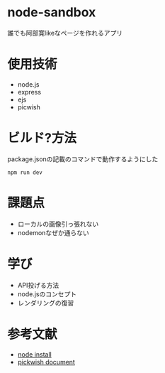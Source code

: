 # node-sandbox
誰でも阿部寛likeなページを作れるアプリ

# 使用技術
- node.js
- express
- ejs
- picwish

# ビルド?方法
package.jsonの記載のコマンドで動作するようにした
```
npm run dev
```

# 課題点
- ローカルの画像引っ張れない
- nodemonなぜか通らない

# 学び
- API投げる方法
- node.jsのコンセプト
- レンダリングの復習

# 参考文献
- [node install](https://qiita.com/kyosuke5_20/items/c5f68fc9d89b84c0df0)
- [pickwish document](https://picwish.com/jp/background-removal-api-doc#/?id=asynchronous)

